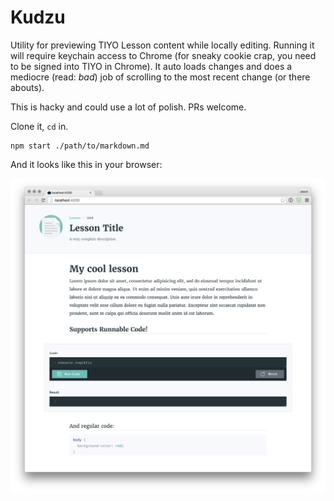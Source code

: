 # Kudzu

Utility for previewing TIYO Lesson content while locally editing. Running it will require keychain access to Chrome (for sneaky cookie crap, you need to be signed into TIYO in Chrome). It auto loads changes and does a mediocre (read: _bad_) job of scrolling to the most recent change (or there abouts).

This is hacky and could use a lot of polish. PRs welcome.

Clone it, `cd` in.

    npm start ./path/to/markdown.md

And it looks like this in your browser:

![Preview](preview.png)
